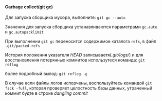 #### Garbage collect(git gc)
Для запуска сборщика мусора, выполните:
`git gc --auto`

Значения для запуска сборщика устанавливаются параметрами `gc.auto` и `gc.autopacklimit`

При выполнении `git gc` переносится содержимое каталога `refs`, в файл `.git/packed-refs`

История положения указателя _HEAD_ записываетя(_.git/logs/_) и для восстановления потерянных коммитов использутеся команда:
`git reflog`

более подробный вывод:
`git reflog -g`

В случае если файлы логов испорчены, воспользуйтесь командой `git fsck -full`, которая проверяет целостность базы данных, утраченный коммит будте в строке _dangling commit_
